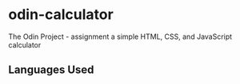 # odin-calculator
The Odin Project - assignment a simple HTML, CSS, and JavaScript calculator
## Languages Used
